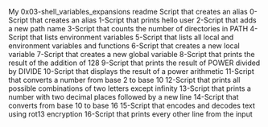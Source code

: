 My 0x03-shell_variables_expansions readme
Script that creates an alias
0-Script that creates an alias
1-Script that prints hello user
2-Script that adds a new path name
3-Script that counts the number of directories in PATH
4-Script that lists environment variables
5-Script that lists all local and environment variables and functions
6-Script that creates a new local variable
7-Script that creates a new global variable
8-Script that prints the result of the addition of 128
9-Script that prints the result of POWER divided by DIVIDE
10-Script that displays the result of a power arithmetic
11-Script that converts a number from base 2 to base 10
12-Script that prints all possible combinations of two letters except infinity
13-Script that prints a number with two decimal places followed by a new line
14-Script that converts from base 10 to base 16
15-Script that encodes and decodes text using rot13 encryption
16-Script that prints every other line from the input
